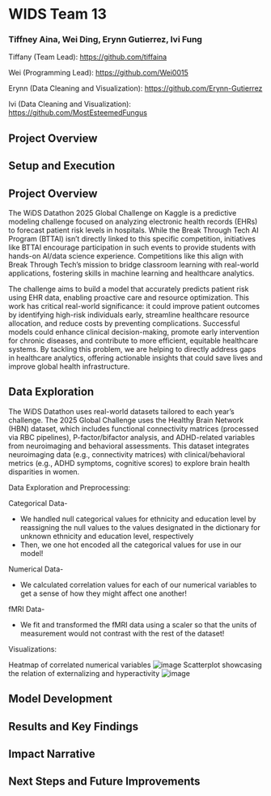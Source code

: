 # WIDS Team 13
### Tiffney Aina, Wei Ding, Erynn Gutierrez, Ivi Fung

Tiffany (Team Lead): https://github.com/tiffaina

Wei (Programming Lead): https://github.com/Wei0015

Erynn (Data Cleaning and Visualization): https://github.com/Erynn-Gutierrez

Ivi (Data Cleaning and Visualization): https://github.com/MostEsteemedFungus

## Project Overview

## Setup and Execution

## Project Overview
The WiDS Datathon 2025 Global Challenge on Kaggle is a predictive modeling challenge focused on analyzing electronic health records (EHRs) to forecast patient risk levels in hospitals. While the Break Through Tech AI Program (BTTAI) isn’t directly linked to this specific competition, initiatives like BTTAI  encourage participation in such events to provide students with hands-on AI/data science experience. Competitions like this align with Break Through Tech’s mission to bridge classroom learning with real-world applications, fostering skills in machine learning and healthcare analytics.

The challenge aims to build a model that accurately predicts patient risk using EHR data, enabling proactive care and resource optimization. This work has critical real-world significance: it could improve patient outcomes by identifying high-risk individuals early, streamline healthcare resource allocation, and reduce costs by preventing complications. Successful models could enhance clinical decision-making, promote early intervention for chronic diseases, and contribute to more efficient, equitable healthcare systems. By tackling this problem, we are helping to directly address gaps in healthcare analytics, offering actionable insights that could save lives and improve global health infrastructure.

## Data Exploration

The WiDS Datathon uses real-world datasets tailored to each year’s challenge. The 2025 Global Challenge uses the Healthy Brain Network (HBN) dataset, which includes functional connectivity matrices (processed via RBC pipelines), P-factor/bifactor analysis, and ADHD-related variables from neuroimaging and behavioral assessments. This dataset integrates neuroimaging data (e.g., connectivity matrices) with clinical/behavioral metrics (e.g., ADHD symptoms, cognitive scores) to explore brain health disparities in women.

Data Exploration and Preprocessing:

Categorical Data-
- We handled null categorical values for ethnicity and education level by reassigning the null values to the values designated in the dictionary for unknown ethnicity and education level, respectively
- Then, we one hot encoded all the categorical values for use in our model!

Numerical Data-
- We calculated correlation values for each of our numerical variables to get a sense of how they might affect one another!

fMRI Data-
- We fit and transformed the fMRI data using a scaler so that the units of measurement would not contrast with the rest of the dataset!

Visualizations:

Heatmap of correlated numerical variables
![image](https://github.com/user-attachments/assets/4fc6a9dd-e43c-41b7-8da3-1cf248686045)
Scatterplot showcasing the relation of externalizing and hyperactivity
![image](https://github.com/user-attachments/assets/5e9bfdd3-0b18-449a-99a0-f27114916c82)

## Model Development

## Results and Key Findings

## Impact Narrative

## Next Steps and Future Improvements




